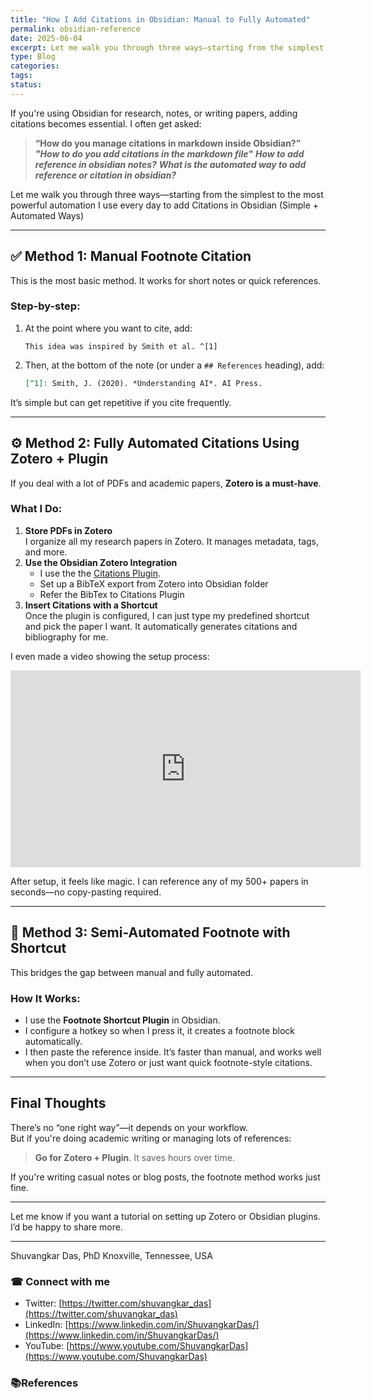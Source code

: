 ```yaml
---
title: "How I Add Citations in Obsidian: Manual to Fully Automated"
permalink: obsidian-reference
date: 2025-06-04
excerpt: Let me walk you through three ways—starting from the simplest to the most powerful automation I use every day to  add Citations in Obsidian
type: Blog
categories: 
tags: 
status:
---
```


If you're using Obsidian for research, notes, or writing papers, adding citations becomes essential. I often get asked:

> **“How do you manage citations in markdown inside Obsidian?”**
> ***"How to do you add citations in the markdown file"***
> ***How to add reference in obsidian notes?***
> ***What is the automated way to add reference or citation in obsidian?***

Let me walk you through three ways—starting from the simplest to the most powerful automation I use every day to  add Citations in Obsidian (Simple + Automated Ways)

---
## ✅ Method 1: Manual Footnote Citation

This is the most basic method. It works for short notes or quick references.

### Step-by-step:

1. At the point where you want to cite, add:
    ```
    This idea was inspired by Smith et al. ^[1]
    ```
2. Then, at the bottom of the note (or under a `## References` heading), add:
    ```markdown
    [^1]: Smith, J. (2020). *Understanding AI*. AI Press.
    ```
It’s simple but can get repetitive if you cite frequently.

---

## ⚙️ Method 2: Fully Automated Citations Using Zotero + Plugin

If you deal with a lot of PDFs and academic papers, **Zotero is a must-have**.
### What I Do:
1. **Store PDFs in Zotero**  
    I organize all my research papers in Zotero. It manages metadata, tags, and more.
2. **Use the Obsidian Zotero Integration**
    - I use the  the [Citations Plugin](https://github.com/hans/obsidian-citation-plugin).
    - Set up a BibTeX export from Zotero into Obsidian folder
    - Refer the BibTex to Citations Plugin
3. **Insert Citations with a Shortcut**  
    Once the plugin is configured, I can just type my predefined shortcut and pick the paper I want. It automatically generates citations and bibliography for me.
    
I even made a video showing the setup process:  

<iframe width="560" height="315" 
    src="https://www.youtube.com/embed/sERXPJAT5KA" 
    frameborder="0" 
    allow="accelerometer; autoplay; clipboard-write; encrypted-media; gyroscope; picture-in-picture" 
    allowfullscreen>
</iframe>

After setup, it feels like magic. I can reference any of my 500+ papers in seconds—no copy-pasting required.

---

## 🔁 Method 3: Semi-Automated Footnote with Shortcut

This bridges the gap between manual and fully automated.
### How It Works:
- I use the **Footnote Shortcut Plugin** in Obsidian.
- I configure a hotkey so when I press it, it creates a footnote block automatically.
- I then paste the reference inside.
It’s faster than manual, and works well when you don’t use Zotero or just want quick footnote-style citations.
---
## Final Thoughts
There’s no “one right way”—it depends on your workflow.  
But if you're doing academic writing or managing lots of references:

> **Go for Zotero + Plugin**. It saves hours over time.

If you're writing casual notes or blog posts, the footnote method works just fine.

---
Let me know if you want a tutorial on setting up Zotero or Obsidian plugins. I’d be happy to share more.

---
Shuvangkar Das, PhD
Knoxville, Tennessee, USA
### ☎ Connect with me
- Twitter: [https://twitter.com/shuvangkar_das](https://twitter.com/shuvangkar_das)
- LinkedIn: [https://www.linkedin.com/in/ShuvangkarDas/](https://www.linkedin.com/in/ShuvangkarDas/)
- YouTube: [https://www.youtube.com/ShuvangkarDas](https://www.youtube.com/ShuvangkarDas)

### 📚References




